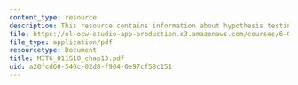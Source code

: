 ```yaml
---
content_type: resource
description: This resource contains information about hypothesis testing.
file: https://ol-ocw-studio-app-production.s3.amazonaws.com/courses/6-011-introduction-to-communication-control-and-signal-processing-spring-2010/a28fcd60540c02d8f9040e97cf58c151_MIT6_011S10_chap13.pdf
file_type: application/pdf
resourcetype: Document
title: MIT6_011S10_chap13.pdf
uid: a28fcd60-540c-02d8-f904-0e97cf58c151
---
```

